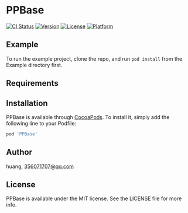 # PPBase

[![CI Status](https://img.shields.io/travis/huang/PPBase.svg?style=flat)](https://travis-ci.org/huang/PPBase)
[![Version](https://img.shields.io/cocoapods/v/PPBase.svg?style=flat)](https://cocoapods.org/pods/PPBase)
[![License](https://img.shields.io/cocoapods/l/PPBase.svg?style=flat)](https://cocoapods.org/pods/PPBase)
[![Platform](https://img.shields.io/cocoapods/p/PPBase.svg?style=flat)](https://cocoapods.org/pods/PPBase)

## Example

To run the example project, clone the repo, and run `pod install` from the Example directory first.

## Requirements

## Installation

PPBase is available through [CocoaPods](https://cocoapods.org). To install
it, simply add the following line to your Podfile:

```ruby
pod 'PPBase'
```

## Author

huang, 356071707@qq.com

## License

PPBase is available under the MIT license. See the LICENSE file for more info.

